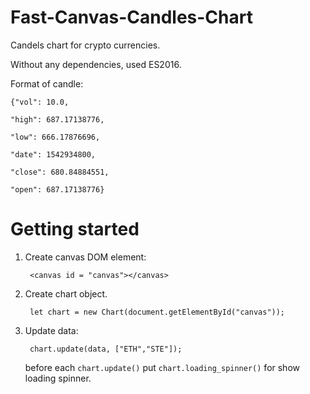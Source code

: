 # Fast-Canvas-Candles-Chart

Candels chart for crypto currencies.

Without any dependencies, used ES2016.


Format of candle:

	{"vol": 10.0,

	"high": 687.17138776,

	"low": 666.17876696,

	"date": 1542934800,

	"close": 680.84884551,

	"open": 687.17138776}


# Getting started

1. Create canvas DOM element:

		<canvas id = "canvas"></canvas>

2. Create chart object.

		let chart = new Chart(document.getElementById("canvas"));

3. Update data:

		chart.update(data, ["ETH","STE"]);
		
	before each `chart.update()` put `chart.loading_spinner()` for show loading spinner.
	
	    
